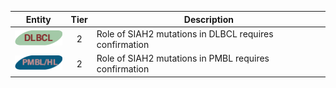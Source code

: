 |Entity|Tier|Description              |
|:----:|:----:|------------------------------|
|![DLBCL](images/icons/DLBCL_tier2.png) | 2 | Role of SIAH2 mutations in DLBCL requires confirmation|
|![PMBL](images/icons/PMBL_tier2.png) | 2 | Role of SIAH2 mutations in PMBL requires confirmation|
